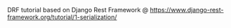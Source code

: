 DRF tutorial based on Django Rest Framework @ https://www.django-rest-framework.org/tutorial/1-serialization/